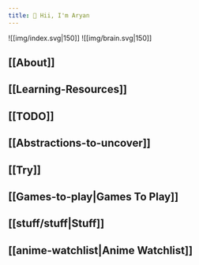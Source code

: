 ```yaml
---
title: 🤚 Hii, I'm Aryan
---
```

![[img/index.svg|150]] ![[img/brain.svg|150]]

## [[About]]
## [[Learning-Resources]]

## [[TODO]]
## [[Abstractions-to-uncover]]
## [[Try]]
## [[Games-to-play|Games To Play]]
## [[stuff/stuff|Stuff]]
## [[anime-watchlist|Anime Watchlist]]







